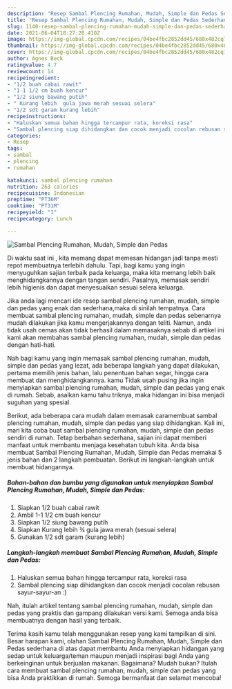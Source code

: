 ```yaml
---
description: "Resep Sambal Plencing Rumahan, Mudah, Simple dan Pedas Sederhana dan Mudah Dibuat"
title: "Resep Sambal Plencing Rumahan, Mudah, Simple dan Pedas Sederhana dan Mudah Dibuat"
slug: 1140-resep-sambal-plencing-rumahan-mudah-simple-dan-pedas-sederhana-dan-mudah-dibuat
date: 2021-06-04T18:27:20.410Z
image: https://img-global.cpcdn.com/recipes/04be4fbc2852dd45/680x482cq70/sambal-plencing-rumahan-mudah-simple-dan-pedas-foto-resep-utama.jpg
thumbnail: https://img-global.cpcdn.com/recipes/04be4fbc2852dd45/680x482cq70/sambal-plencing-rumahan-mudah-simple-dan-pedas-foto-resep-utama.jpg
cover: https://img-global.cpcdn.com/recipes/04be4fbc2852dd45/680x482cq70/sambal-plencing-rumahan-mudah-simple-dan-pedas-foto-resep-utama.jpg
author: Agnes Beck
ratingvalue: 4.7
reviewcount: 14
recipeingredient:
- "1/2 buah cabai rawit"
- "1-1 1/2 cm buah kencur"
- "1/2 siung bawang putih"
- " Kurang lebih  gula jawa merah sesuai selera"
- "1/2 sdt garam kurang lebih"
recipeinstructions:
- "Haluskan semua bahan hingga tercampur rata, koreksi rasa"
- "Sambal plencing siap dihidangkan dan cocok menjadi cocolan rebusan sayur-sayur-an :)"
categories:
- Resep
tags:
- sambal
- plencing
- rumahan

katakunci: sambal plencing rumahan 
nutrition: 263 calories
recipecuisine: Indonesian
preptime: "PT36M"
cooktime: "PT31M"
recipeyield: "1"
recipecategory: Lunch

---
```



![Sambal Plencing Rumahan, Mudah, Simple dan Pedas](https://img-global.cpcdn.com/recipes/04be4fbc2852dd45/680x482cq70/sambal-plencing-rumahan-mudah-simple-dan-pedas-foto-resep-utama.jpg)

Di waktu  saat ini , kita memang dapat memesan hidangan jadi tanpa mesti repot membuatnya terlebih dahulu. Tapi, bagi kamu yang ingin menyuguhkan sajian terbaik pada keluarga, maka kita memang lebih baik menghidangkannya dengan tangan sendiri. Pasalnya, memasak sendiri lebih higienis dan dapat menyesuaikan sesuai selera keluarga.

Jika anda lagi mencari ide resep sambal plencing rumahan, mudah, simple dan pedas yang enak dan sederhana,maka di sinilah tempatnya. Cara membuat sambal plencing rumahan, mudah, simple dan pedas  sebenarnya mudah dilakukan jika kamu mengerjakannya dengan teliti. Namun, anda tidak usah cemas akan tidak berhasil dalam memasaknya 
sebab di artikel ini kami akan membahas sambal plencing rumahan, mudah, simple dan pedas dengan hati-hati.  



Nah bagi kamu yang ingin memasak sambal plencing rumahan, mudah, simple dan pedas yang lezat, ada beberapa langkah yang dapat dilakukan, pertama memilih jenis bahan, lalu penentuan bahan segar, hingga cara membuat dan menghidangkannya. kamu Tidak usah pusing jika ingin menyiapkan sambal plencing rumahan, mudah, simple dan pedas yang enak di rumah. Sebab, asalkan kamu  tahu triknya, maka hidangan ini bisa menjadi suguhan yang spesial.

Berikut, ada beberapa cara mudah dalam memasak caramembuat sambal plencing rumahan, mudah, simple dan pedas yang siap dihidangkan. Kali ini, mari kita coba buat sambal plencing rumahan, mudah, simple dan pedas sendiri di rumah. Tetap berbahan sederhana, sajian ini dapat memberi manfaat untuk membantu menjaga kesehatan tubuh kita. Anda bisa membuat Sambal Plencing Rumahan, Mudah, Simple dan Pedas memakai 5 jenis bahan dan 2 langkah pembuatan. Berikut ini langkah-langkah untuk membuat hidangannya.

<!--inarticleads1-->

##### Bahan-bahan dan bumbu yang digunakan untuk menyiapkan Sambal Plencing Rumahan, Mudah, Simple dan Pedas:

1. Siapkan 1/2 buah cabai rawit
1. Ambil 1-1 1/2 cm buah kencur
1. Siapkan 1/2 siung bawang putih
1. Siapkan  Kurang lebih ¾ gula jawa merah (sesuai selera)
1. Gunakan 1/2 sdt garam (kurang lebih)




<!--inarticleads2-->

##### Langkah-langkah membuat Sambal Plencing Rumahan, Mudah, Simple dan Pedas:

1. Haluskan semua bahan hingga tercampur rata, koreksi rasa
1. Sambal plencing siap dihidangkan dan cocok menjadi cocolan rebusan sayur-sayur-an :)




Nah, itulah artikel tentang  sambal plencing rumahan, mudah, simple dan pedas  yang praktis dan gampang dilakukan versi kami. Semoga anda bisa membuatnya dengan hasil yang terbaik. 

Terima kasih kamu telah menggunakan resep yang kami tampilkan di sini. Besar harapan kami, olahan  Sambal Plencing Rumahan, Mudah, Simple dan Pedas sederhana di atas dapat membantu Anda menyiapkan hidangan yang sedap untuk keluarga/teman maupun menjadi inspirasi bagi Anda yang berkeinginan untuk berjualan makanan. Bagaimana? Mudah bukan? Itulah cara membuat sambal plencing rumahan, mudah, simple dan pedas yang bisa Anda praktikkan di rumah. Semoga bermanfaat dan selamat mencoba!

